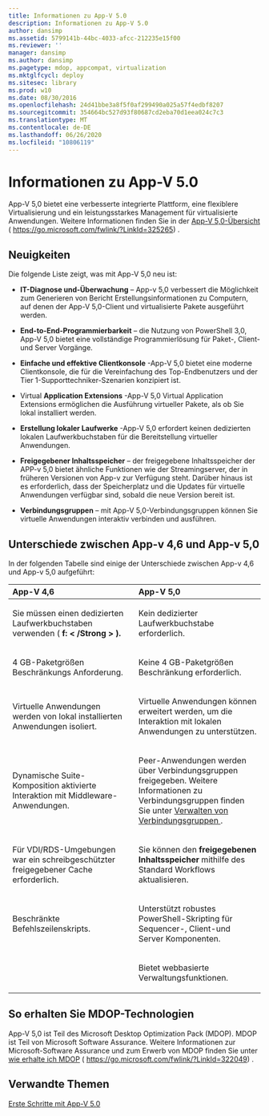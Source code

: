 ```yaml
---
title: Informationen zu App-V 5.0
description: Informationen zu App-V 5.0
author: dansimp
ms.assetid: 5799141b-44bc-4033-afcc-212235e15f00
ms.reviewer: ''
manager: dansimp
ms.author: dansimp
ms.pagetype: mdop, appcompat, virtualization
ms.mktglfcycl: deploy
ms.sitesec: library
ms.prod: w10
ms.date: 08/30/2016
ms.openlocfilehash: 24d41bbe3a8f5f0af299490a025a57f4edbf8207
ms.sourcegitcommit: 354664bc527d93f80687cd2eba70d1eea024c7c3
ms.translationtype: MT
ms.contentlocale: de-DE
ms.lasthandoff: 06/26/2020
ms.locfileid: "10806119"
---
```

# Informationen zu App-V 5.0


App-V 5,0 bietet eine verbesserte integrierte Plattform, eine flexiblere Virtualisierung und ein leistungsstarkes Management für virtualisierte Anwendungen. Weitere Informationen finden Sie in der [App-V 5,0-Übersicht](https://go.microsoft.com/fwlink/?LinkId=325265) ( https://go.microsoft.com/fwlink/?LinkId=325265) .

## <a href="" id="what-s-new-"></a>Neuigkeiten


Die folgende Liste zeigt, was mit App-V 5,0 neu ist:

-   **IT-Diagnose und-Überwachung** – App-v 5,0 verbessert die Möglichkeit zum Generieren von Bericht Erstellungsinformationen zu Computern, auf denen der App-V 5,0-Client und virtualisierte Pakete ausgeführt werden.

-   **End-to-End-Programmierbarkeit** – die Nutzung von PowerShell 3,0, App-V 5,0 bietet eine vollständige Programmierlösung für Paket-, Client-und Server Vorgänge.

-   **Einfache und effektive Clientkonsole** -App-V 5,0 bietet eine moderne Clientkonsole, die für die Vereinfachung des Top-Endbenutzers und der Tier 1-Supporttechniker-Szenarien konzipiert ist.

-   Virtual **Application Extensions** -App-V 5,0 Virtual Application Extensions ermöglichen die Ausführung virtueller Pakete, als ob Sie lokal installiert werden.

-   **Erstellung lokaler Laufwerke** -App-V 5,0 erfordert keinen dedizierten lokalen Laufwerkbuchstaben für die Bereitstellung virtueller Anwendungen.

-   **Freigegebener Inhaltsspeicher** – der freigegebene Inhaltsspeicher der APP-v 5,0 bietet ähnliche Funktionen wie der Streamingserver, der in früheren Versionen von App-v zur Verfügung steht. Darüber hinaus ist es erforderlich, dass der Speicherplatz und die Updates für virtuelle Anwendungen verfügbar sind, sobald die neue Version bereit ist.

-   **Verbindungsgruppen** – mit App-V 5,0-Verbindungsgruppen können Sie virtuelle Anwendungen interaktiv verbinden und ausführen.

## <a href="" id="bkmk-diff-46-50"></a>Unterschiede zwischen App-v 4,6 und App-v 5,0


In der folgenden Tabelle sind einige der Unterschiede zwischen App-v 4,6 und App-v 5,0 aufgeführt:

<table>
<colgroup>
<col width="50%" />
<col width="50%" />
</colgroup>
<thead>
<tr class="header">
<th align="left">App-V 4,6</th>
<th align="left">App-V 5,0</th>
</tr>
</thead>
<tbody>
<tr class="odd">
<td align="left"><p>Sie müssen einen dedizierten Laufwerkbuchstaben verwenden ( <strong> f: &lt; /Strong &gt; ).</p></td>
<td align="left"><p>Kein dedizierter Laufwerkbuchstabe erforderlich.</p></td>
</tr>
<tr class="even">
<td align="left"><p>4 GB-Paketgrößen Beschränkungs Anforderung.</p></td>
<td align="left"><p>Keine 4 GB-Paketgrößen Beschränkung erforderlich.</p></td>
</tr>
<tr class="odd">
<td align="left"><p>Virtuelle Anwendungen werden von lokal installierten Anwendungen isoliert.</p></td>
<td align="left"><p>Virtuelle Anwendungen können erweitert werden, um die Interaktion mit lokalen Anwendungen zu unterstützen.</p></td>
</tr>
<tr class="even">
<td align="left"><p>Dynamische Suite-Komposition aktivierte Interaktion mit Middleware-Anwendungen.</p></td>
<td align="left"><p>Peer-Anwendungen werden über Verbindungsgruppen freigegeben. Weitere Informationen zu Verbindungsgruppen finden Sie unter <a href="managing-connection-groups.md" data-raw-source="[Managing Connection Groups](managing-connection-groups.md)"> Verwalten von Verbindungsgruppen </a> .</p></td>
</tr>
<tr class="odd">
<td align="left"><p>Für VDI/RDS-Umgebungen war ein schreibgeschützter freigegebener Cache erforderlich.</p></td>
<td align="left"><p>Sie können den <strong> freigegebenen Inhaltsspeicher </strong> mithilfe des Standard Workflows aktualisieren.</p></td>
</tr>
<tr class="even">
<td align="left"><p>Beschränkte Befehlszeilenskripts.</p></td>
<td align="left"><p>Unterstützt robustes PowerShell-Skripting für Sequencer-, Client-und Server Komponenten.</p></td>
</tr>
<tr class="odd">
<td align="left"><p></p></td>
<td align="left"><p>Bietet webbasierte Verwaltungsfunktionen.</p></td>
</tr>
</tbody>
</table>

 

## So erhalten Sie MDOP-Technologien


App-V 5,0 ist Teil des Microsoft Desktop Optimization Pack (MDOP). MDOP ist Teil von Microsoft Software Assurance. Weitere Informationen zur Microsoft-Software Assurance und zum Erwerb von MDOP finden Sie unter [wie erhalte ich MDOP](https://go.microsoft.com/fwlink/?LinkId=322049) ( https://go.microsoft.com/fwlink/?LinkId=322049) .






## Verwandte Themen


[Erste Schritte mit App-V 5.0](getting-started-with-app-v-50--rtm.md)

 

 





